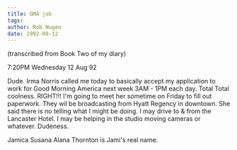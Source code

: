 ```yaml
---
title: GMA job
tags: 
author: Rob Nugen
date: 1992-08-12
---
```


<p class=note>(transcribed from Book Two of my diary)

<p class=date>7:20PM Wednesday 12 Aug 92

<p>Dude.  Irma Norris called me today to basically accept my
application to work for Good Morning America next week 3AM - 1PM each
day.  Total Total coolness.  RIGHT!!!  I'm going to meet her sometime
on Friday to fill out paperwork.  They wil be broadcasting from Hyatt
Regency in downtown.  She said there is no telling what I might be
doing.  I may drive to & from the Lancaster Hotel.  I may be helping
in the studio moving cameras or whatever.  Dudeness.

<p>Jamica Susana Alana Thornton is Jami's real name.
